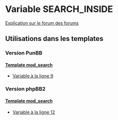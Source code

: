 # Variable SEARCH_INSIDE
[Explication sur le forum des forums](http://forum.forumactif.com/t294113-listing-des-variables#SEARCH_INSIDE)

## Utilisations dans les templates

### Version PunBB

#### [Template mod_search](punbb/mod_search.md)
* [Variable à la ligne 9](../punbb/mod_search.tpl#L9)

### Version phpBB2

#### [Template mod_search](subsilver/mod_search.md)
* [Variable à la ligne 12](../subsilver/mod_search.tpl#L12)